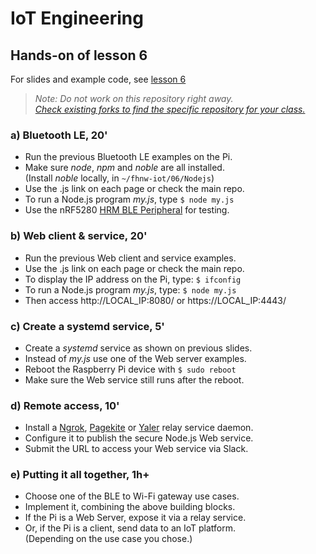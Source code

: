 # IoT Engineering
## Hands-on of lesson 6
For slides and example code, see [lesson 6](../../../fhnw-iot/blob/master/06/README.md)

> *Note: Do not work on this repository right away.*<br/>
> *[Check existing forks to find the specific repository for your class.](../../network/members)*

### a) Bluetooth LE, 20'
* Run the previous Bluetooth LE examples on the Pi.
* Make sure _node_, _npm_ and _noble_ are all installed.<br/>
(Install _noble_ locally, in ```~/fhnw-iot/06/Nodejs```)
* Use the .js link on each page or check the main repo.
* To run a Node.js program _my.js_, type ```$ node my.js```
* Use the nRF5280 [HRM BLE Peripheral](https://github.com/tamberg/fhnw-iot/blob/master/05/Arduino/nRF52840_HrmBlePeripheral/nRF52840_HrmBlePeripheral.ino) for testing.

### b) Web client &amp; service, 20'
* Run the previous Web client and service examples.
* Use the .js link on each page or check the main repo.
* To display the IP address on the Pi, type: ```$ ifconfig```
* To run a Node.js program _my.js_, type: ```$ node my.js```
* Then access http://LOCAL_IP:8080/ or https://LOCAL_IP:4443/ 

### c) Create a systemd service, 5'
* Create a _systemd_ service as shown on previous slides.
* Instead of _my.js_ use one of the Web server examples.
* Reboot the Raspberry Pi device with ```$ sudo reboot```
* Make sure the Web service still runs after the reboot.

### d) Remote access, 10'
* Install a [Ngrok](https://ngrok.com/), [Pagekite](https://pagekite.net/) or [Yaler](https://yaler.net/) relay service daemon.
* Configure it to publish the secure Node.js Web service.
* Submit the URL to access your Web service via Slack.

### e) Putting it all together, 1h+
* Choose one of the BLE to Wi-Fi gateway use cases.
* Implement it, combining the above building blocks.
* If the Pi is a Web Server, expose it via a relay service.
* Or, if the Pi is a client, send data to an IoT platform.<br/>
(Depending on the use case you chose.)
